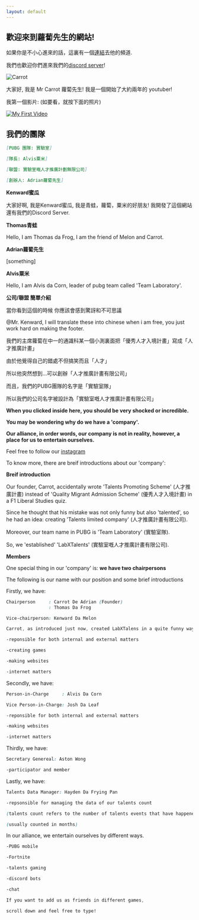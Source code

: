 ```yaml
---
layout: default
---
```


## 歡迎來到蘿蔔先生的網站!

如果你是不小心進來的話，這裏有一個[連結](https://www.youtube.com/channel/UCivFdElFMoozxWlNqQsyNUw)去他的頻道.

我們也歡迎你們進來我們的[discord server](https://discord.gg/UdNqmQfZcz)!

![Carrot](https://user-images.githubusercontent.com/77493028/104836657-65e48a00-58ea-11eb-8ea7-793a30b4cbc4.png)

大家好, 我是 Mr Carrot 蘿蔔先生! 我是一個開始了大約兩年的 youtuber!

我第一個影片:   (如要看，就按下面的照片)

[![My First Video](http://i3.ytimg.com/vi/7hEmZ3OV_s0/hqdefault.jpg)](https://www.youtube.com/watch?v=7hEmZ3OV_s0&t=4s)


    



## 我們的團隊

```md
[PUBG 團隊: 實驗室]

[隊長: Alvis粟米]
```
```md
[聯盟: 實驗室嘅人才推廣計劃無限公司]

[創辦人: Adrian蘿蔔先生]
```




  **Kenward蜜瓜**

  大家好啊, 我是Kenward蜜瓜, 我是青蛙，蘿蔔，粟米的好朋友! 我開發了這個網站還有我們的Discord Server.

  **Thomas青蛙**

  Hello, I am Thomas da Frog, I am the friend of Melon and Carrot.

  **Adrian蘿蔔先生**

 [something]

  **Alvis粟米**

  Hello, I am Alvis da Corn, leader of pubg team called 'Team Laboratory'.

  **公司/聯盟 簡單介紹**

  當你看到這個的時候 你應該會感到驚訝和不可思議

  @Mr. Kenward, I will translate these into chinese when i am free, you just work hard on making the footer.

  我們的主席蘿蔔在中一的通識科某一個小測裏面把「優秀人才入境計畫」寫成「人才推廣計畫」

  由於他覺得自己的錯處不但搞笑而且「人才」

  所以他突然想到...可以創辦「人才推廣計畫有限公司」

  而且，我們的PUBG團隊的名字是「實驗室隊」

  所以我們的公司名字被設計為「實驗室嘅人才推廣計畫有限公司」


  __When you clicked inside here, you should be very shocked or incredible.__

__You may be wondering why do we have a 'company'.__

__Our alliance, in order words, our company is not in reality, however, a place for us to entertain ourselves.__

Feel free to follow our [instagram](https://www.instagram.com/labxtalents/)

To know more, there are breif introductions about our 'company':

**Breif introduction**

Our founder, Carrot, accidentally wrote 'Talents Promoting Scheme' (人才推廣計畫) instead of 'Quality Migrant Admission Scheme' (優秀人才入境計畫) in a F1 Liberal Studies quiz.

Since he thought that his mistake was not only funny but also 'talented', so he had an idea: creating 'Talents limited company' (人才推廣計畫有限公司).

Moreover, our team name in PUBG is 'Team Laboratory' (實驗室隊).

So, we 'established' 'LabXTalents' (實驗室嘅人才推廣計畫有限公司).

**Members**

One special thing in our 'company' is: **we have two chairpersons**

The following is our name with our position and some brief introductions



Firstly, we have:

```css
Chairperson     : Carrot De Adrian (Founder)
                : Thomas Da Frog

Vice-chairperson: Kenward Da Melon
```
```css
Carrot, as introduced just now, created LabXTalens in a quite funny way.

-reponsible for both internal and external matters

-creating games

-making websites

-internet matters
```

Secondly, we have:

```css
Person-in-Charge     : Alvis Da Corn

Vice Person-in-Charge: Josh Da Leaf
```

```css
-reponsible for both internal and external matters

-making websites

-internet matters
```

Thirdly, we have:

```css
Secretary Genereal: Aston Wong
```

```css
-participator and member
```

Lastly, we have:

```css
Talents Data Manager: Hayden Da Frying Pan
```

```css
-repsonsible for managing the data of our talents count

(talents count refers to the number of talents events that have happened)

(usually counted in months)
```

In our alliance, we entertain ourselves by different ways.

```css
-PUBG mobile

-Fortnite

-talents gaming

-discord bots

-chat
```

```css
If you want to add us as friends in different games,

scroll down and feel free to type!
```
